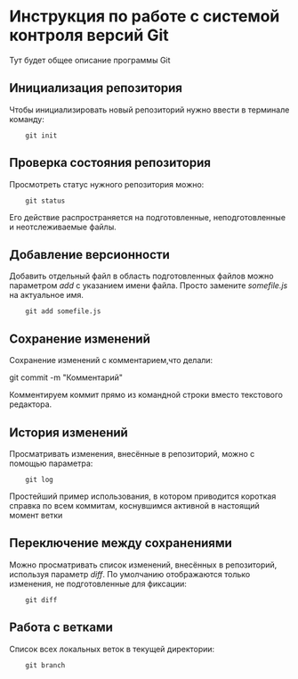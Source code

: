 # Инструкция по работе с системой контроля версий Git

Тут будет общее описание программы Git

## Инициализация репозитория

Чтобы инициализировать новый репозиторий нужно ввести в терминале команду:

        git init

## Проверка состояния репозитория

Просмотреть статус нужного репозитория можно:

        git status

Его действие распространяется на подготовленные, неподготовленные и неотслеживаемые файлы.

## Добавление версионности

Добавить отдельный файл в область подготовленных файлов можно параметром *add* с указанием имени файла. Просто замените *somefile.js* на актуальное имя.

        git add somefile.js


## Сохранение изменений

Сохранение изменений с комментарием,что делали:

git commit -m "Комментарий"       

Комментируем коммит прямо из командной строки
вместо текстового редактора.

## История изменений

Просматривать изменения, внесённые в репозиторий, можно с помощью параметра:

        git log

Простейший пример использования, в котором приводится короткая справка по всем
коммитам, коснувшимся активной в настоящий момент ветки

## Переключение между сохранениями

Можно просматривать список изменений, внесённых в репозиторий, используя параметр *diff*. По умолчанию отображаются только изменения, не подготовленные для фиксации:

        git diff


## Работа с ветками

Список всех локальных веток в текущей директории:

        git branch

